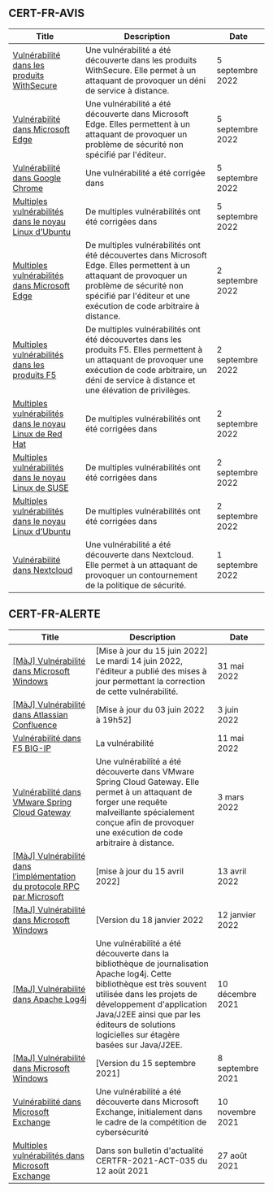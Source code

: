 
## CERT-FR-AVIS
|Title|Description|Date|
|---|---|---|
| [Vulnérabilité dans les produits WithSecure](https://www.cert.ssi.gouv.fr/avis/CERTFR-2022-AVI-797/) | Une vulnérabilité a été découverte dans les produits WithSecure. Elle permet à un attaquant de provoquer un déni de service à distance. | 5 septembre 2022 |
| [Vulnérabilité dans Microsoft Edge](https://www.cert.ssi.gouv.fr/avis/CERTFR-2022-AVI-796/) | Une vulnérabilité a été découverte dans Microsoft Edge. Elles permettent à un attaquant de provoquer un problème de sécurité non spécifié par l'éditeur. | 5 septembre 2022 |
| [Vulnérabilité dans Google Chrome](https://www.cert.ssi.gouv.fr/avis/CERTFR-2022-AVI-795/) | Une vulnérabilité a été corrigée dans  | 5 septembre 2022 |
| [Multiples vulnérabilités dans le noyau Linux d’Ubuntu](https://www.cert.ssi.gouv.fr/avis/CERTFR-2022-AVI-794/) | De multiples vulnérabilités ont été corrigées dans  | 5 septembre 2022 |
| [Multiples vulnérabilités dans Microsoft Edge](https://www.cert.ssi.gouv.fr/avis/CERTFR-2022-AVI-793/) | De multiples vulnérabilités ont été découvertes dans Microsoft Edge. Elles permettent à un attaquant de provoquer un problème de sécurité non spécifié par l'éditeur et une exécution de code arbitraire à distance. | 2 septembre 2022 |
| [Multiples vulnérabilités dans les produits F5](https://www.cert.ssi.gouv.fr/avis/CERTFR-2022-AVI-792/) | De multiples vulnérabilités ont été découvertes dans les produits F5. Elles permettent à un attaquant de provoquer une exécution de code arbitraire, un déni de service à distance et une élévation de privilèges. | 2 septembre 2022 |
| [Multiples vulnérabilités dans le noyau Linux de Red Hat](https://www.cert.ssi.gouv.fr/avis/CERTFR-2022-AVI-791/) | De multiples vulnérabilités ont été corrigées dans  | 2 septembre 2022 |
| [Multiples vulnérabilités dans le noyau Linux de SUSE](https://www.cert.ssi.gouv.fr/avis/CERTFR-2022-AVI-790/) | De multiples vulnérabilités ont été corrigées dans  | 2 septembre 2022 |
| [Multiples vulnérabilités dans le noyau Linux d’Ubuntu](https://www.cert.ssi.gouv.fr/avis/CERTFR-2022-AVI-789/) | De multiples vulnérabilités ont été corrigées dans  | 2 septembre 2022 |
| [Vulnérabilité dans Nextcloud](https://www.cert.ssi.gouv.fr/avis/CERTFR-2022-AVI-788/) | Une vulnérabilité a été découverte dans Nextcloud. Elle permet à un attaquant de provoquer un contournement de la politique de sécurité. | 1 septembre 2022 |
## CERT-FR-ALERTE
|Title|Description|Date|
|---|---|---|
| [[MàJ] Vulnérabilité dans Microsoft Windows](https://www.cert.ssi.gouv.fr/alerte/CERTFR-2022-ALE-005/) | [Mise à jour du 15 juin 2022] Le mardi 14 juin 2022, l'éditeur a publié des mises à jour permettant la correction de cette vulnérabilité.  | 31 mai 2022 |
| [[MàJ] Vulnérabilité dans Atlassian Confluence](https://www.cert.ssi.gouv.fr/alerte/CERTFR-2022-ALE-006/) | [Mise à jour du 03 juin 2022 à 19h52] | 3 juin 2022 |
| [Vulnérabilité dans F5 BIG-IP](https://www.cert.ssi.gouv.fr/alerte/CERTFR-2022-ALE-004/) | La vulnérabilité  | 11 mai 2022 |
| [Vulnérabilité dans VMware Spring Cloud Gateway](https://www.cert.ssi.gouv.fr/alerte/CERTFR-2022-ALE-002/) | Une vulnérabilité a été découverte dans VMware Spring Cloud Gateway. Elle permet à un attaquant de forger une requête malveillante spécialement conçue afin de provoquer une exécution de code arbitraire à distance. | 3 mars 2022 |
| [[MàJ] Vulnérabilité dans l’implémentation du protocole RPC par Microsoft](https://www.cert.ssi.gouv.fr/alerte/CERTFR-2022-ALE-003/) | [mise à jour du 15 avril 2022] | 13 avril 2022 |
| [[MaJ] Vulnérabilité dans Microsoft Windows](https://www.cert.ssi.gouv.fr/alerte/CERTFR-2022-ALE-001/) | [Version du 18 janvier 2022 | 12 janvier 2022 |
| [[MaJ] Vulnérabilité dans Apache Log4j](https://www.cert.ssi.gouv.fr/alerte/CERTFR-2021-ALE-022/) | Une vulnérabilité a été découverte dans la bibliothèque de journalisation Apache log4j. Cette bibliothèque est très souvent utilisée dans les projets de développement d'application Java/J2EE ainsi que par les éditeurs de solutions logicielles sur étagère basées sur Java/J2EE. | 10 décembre 2021 |
| [[MaJ] Vulnérabilité dans Microsoft Windows](https://www.cert.ssi.gouv.fr/alerte/CERTFR-2021-ALE-019/) | [Version du 15 septembre 2021] | 8 septembre 2021 |
| [Vulnérabilité dans Microsoft Exchange](https://www.cert.ssi.gouv.fr/alerte/CERTFR-2021-ALE-021/) | Une vulnérabilité a été découverte dans Microsoft Exchange, initialement dans le cadre de la compétition de cybersécurité  | 10 novembre 2021 |
| [Multiples vulnérabilités dans Microsoft Exchange](https://www.cert.ssi.gouv.fr/alerte/CERTFR-2021-ALE-017/) | Dans son bulletin d'actualité CERTFR-2021-ACT-035 du 12 août 2021  | 27 août 2021 |
